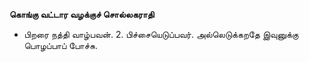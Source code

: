 **கொங்கு வட்டார வழக்குச் சொல்லகராதி**
- பிறரை நத்தி வாழ்பவன். 2. பிச்சையெடுப்பவர். அல்லெடுக்கறதே இவுனுக்கு பொழப்பாப் போச்சு.

